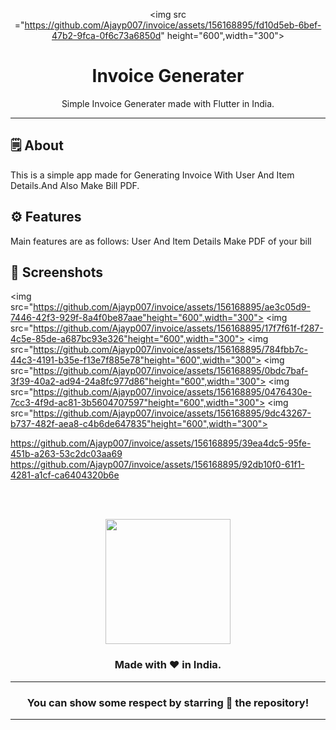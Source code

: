 <div align="center">

<img src ="https://github.com/Ajayp007/invoice/assets/156168895/fd10d5eb-6bef-47b2-9fca-0f6c73a6850d" height="600",width="300">


# **Invoice Generater**
Simple Invoice Generater made with Flutter in India.

---

</div>



## 🗒 About

This is a simple app made for Generating Invoice With User And Item Details.And Also Make Bill PDF.

## ⚙️ Features
Main features are as follows:
User And Item Details
Make PDF of your bill
## 📲 Screenshots

<img src="https://github.com/Ajayp007/invoice/assets/156168895/ae3c05d9-7446-42f3-929f-8a4f0be87aae"height="600",width="300">
<img src="https://github.com/Ajayp007/invoice/assets/156168895/17f7f61f-f287-4c5e-85de-a687bc93e326"height="600",width="300">
<img src="https://github.com/Ajayp007/invoice/assets/156168895/784fbb7c-44c3-4191-b35e-f13e7f885e78"height="600",width="300">
<img src="https://github.com/Ajayp007/invoice/assets/156168895/0bdc7baf-3f39-40a2-ad94-24a8fc977d86"height="600",width="300">
<img src="https://github.com/Ajayp007/invoice/assets/156168895/0476430e-7cc3-4f9d-ac81-3b5604707597"height="600",width="300">
<img src="https://github.com/Ajayp007/invoice/assets/156168895/9dc43267-b737-482f-aea8-c4b6de647835"height="600",width="300">

https://github.com/Ajayp007/invoice/assets/156168895/39ea4dc5-95fe-451b-a263-53c2dc03aa69
https://github.com/Ajayp007/invoice/assets/156168895/92db10f0-61f1-4281-a1cf-ca6404320b6e


<br><br>



<div align="center">

<img src="./assets/icons/logo.png" width="200px" height="200px">

### Made with ❤️ in India.
---
### You can show some respect by starring 🌟 the repository!
---
</div>






